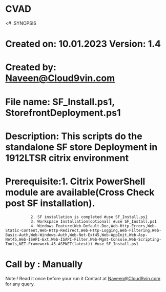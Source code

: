# CVAD
<#
 .SYNOPSIS
# Created on: 10.01.2023 Version: 1.4
# Created by: Naveen@Cloud9vin.com
# File name: SF_Install.ps1, StorefrontDeployment.ps1
# Description: This scripts do the standalone SF store Deployment in 1912LTSR citrix environment
  
# Prerequisite:1. Citrix PowerShell  module are available(Cross Check post SF installation).
               2. SF installation is completed #use SF_Install.ps1
               3. Workspace Installation(optional) #use SF_Install.ps1
               4. Windows Feature(Web-Default-Doc,Web-Http-Errors,Web-Static-Content,Web-Http-Redirect,Web-Http-Logging,Web-Filtering,Web-Basic-Auth,Web-Windows-Auth,Web-Net-Ext45,Web-AppInit,Web-Asp-Net45,Web-ISAPI-Ext,Web-ISAPI-Filter,Web-Mgmt-Console,Web-Scripting-Tools,NET-Framework-45-ASPNET(latest)) #use SF_Install.ps1

# Call by : Manually

Note:! Read it once before your run it 
Contact at Naveen@Cloud9vin.com  for any query.
